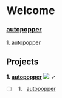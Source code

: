 # Welcome

<h3><a href="https://github.com/lyndskg/autopopper">autopopper</a></h3>

[1. autopopper](https://github.com/lyndskg/autopopper)

## Projects

**1. [**autopopper**](https://github.com/lyndskg/autopopper)** ![](https://geps.dev/progress/100) ✓
 - [ ] &nbsp; 1. &nbsp; <a href="https://github.com/lyndskg/autopopper">autopopper</a></h3>

